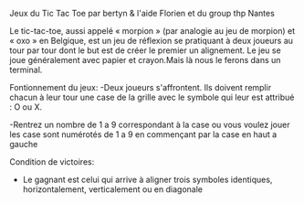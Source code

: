 Jeux du Tic Tac Toe par bertyn & l'aide Florien et du group thp Nantes

Le tic-tac-toe, aussi appelé « morpion » (par analogie au jeu de morpion) et « oxo » en Belgique, est un jeu de réflexion se pratiquant à deux joueurs au tour par tour dont le but est de créer le premier un alignement. Le jeu se joue généralement avec papier et crayon.Mais là nous le ferons dans un terminal.

Fontionnement du jeux:
-Deux joueurs s'affrontent. Ils doivent remplir chacun à leur tour une case de la grille avec le symbole qui leur est attribué : O ou X.

-Rentrez un nombre de 1 a 9  correspondant à la case ou vous voulez jouer 
 les case sont numérotés de 1 a 9 en commençant par la case en haut a gauche
 
Condition de victoires:
- Le gagnant est celui qui arrive à aligner trois symboles identiques, horizontalement, verticalement ou en diagonale